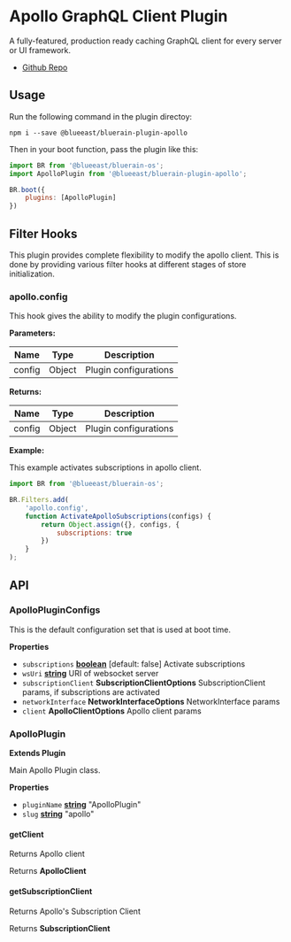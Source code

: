# Apollo GraphQL Client Plugin

A fully-featured, production ready caching GraphQL client for every server or UI framework. 

-   [Github Repo](https://github.com/apollographql/apollo-client)

## Usage

Run the following command in the plugin directoy:

```shell
npm i --save @blueeast/bluerain-plugin-apollo
```

Then in your boot function, pass the plugin like this:

```javascript
import BR from '@blueeast/bluerain-os';
import ApolloPlugin from '@blueeast/bluerain-plugin-apollo';

BR.boot({
	plugins: [ApolloPlugin]
})
```

## Filter Hooks

This plugin provides complete flexibility to modify the apollo client. This is done by providing various filter hooks at different stages of store initialization.

### apollo.config

This hook gives the ability to modify the plugin configurations.

**Parameters:**

| Name   | Type   | Description           |
| ------ | ------ | --------------------- |
| config | Object | Plugin configurations |

**Returns:**

| Name   | Type   | Description           |
| ------ | ------ | --------------------- |
| config | Object | Plugin configurations |

**Example:**

This example activates subscriptions in apollo client.

```javascript
import BR from '@blueeast/bluerain-os';

BR.Filters.add(
	'apollo.config',
	function ActivateApolloSubscriptions(configs) {
		return Object.assign({}, configs, {
			subscriptions: true
		})
	}
);
```

## API

<!-- Generated by documentation.js. Update this documentation by updating the source code. -->

### ApolloPluginConfigs

This is the default configuration set
that is used at boot time.

**Properties**

-   `subscriptions` **[boolean](https://developer.mozilla.org/en-US/docs/Web/JavaScript/Reference/Global_Objects/Boolean)** [default: false]				Activate subscriptions
-   `wsUri` **[string](https://developer.mozilla.org/en-US/docs/Web/JavaScript/Reference/Global_Objects/String)** URI of websocket server
-   `subscriptionClient` **SubscriptionClientOptions** SubscriptionClient params, if subscriptions are activated
-   `networkInterface` **NetworkInterfaceOptions** NetworkInterface params
-   `client` **ApolloClientOptions** Apollo client params

### ApolloPlugin

**Extends Plugin**

Main Apollo Plugin class.

**Properties**

-   `pluginName` **[string](https://developer.mozilla.org/en-US/docs/Web/JavaScript/Reference/Global_Objects/String)** "ApolloPlugin"
-   `slug` **[string](https://developer.mozilla.org/en-US/docs/Web/JavaScript/Reference/Global_Objects/String)** "apollo"

#### getClient

Returns Apollo client

Returns **ApolloClient** 

#### getSubscriptionClient

Returns Apollo's Subscription Client

Returns **SubscriptionClient** 
